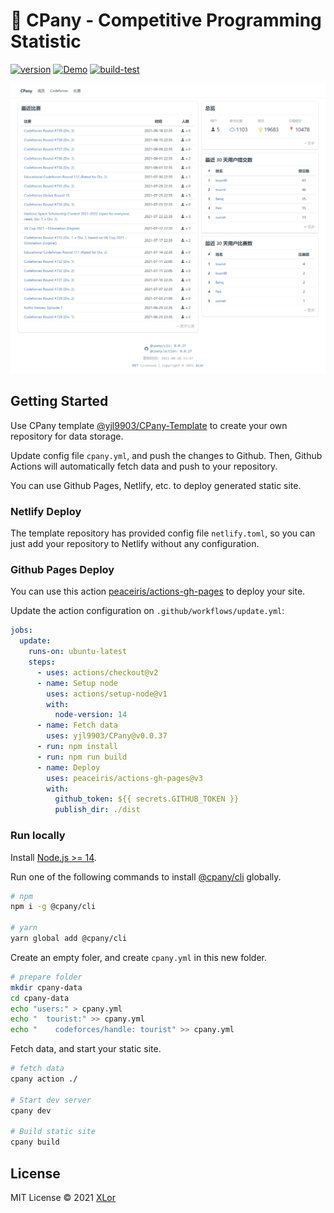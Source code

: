# 🥖 CPany - Competitive Programming Statistic

[![version](https://img.shields.io/npm/v/@cpany/cli?color=rgb%2850%2C203%2C86%29&label=cpany)](https://www.npmjs.com/package/@cpany/cli) [![Demo](https://img.shields.io/badge/Netlify-Demo-brightgreen)](https://cpany.netlify.app/) [![build-test](https://github.com/yjl9903/CPany/actions/workflows/build.yml/badge.svg)](https://github.com/yjl9903/CPany/actions/workflows/build.yml)

![Screen shot](./screenshot.jpeg)

## Getting Started

Use CPany template [@yjl9903/CPany-Template](https://github.com/yjl9903/CPany-Template) to create your own repository for data storage.

Update config file `cpany.yml`, and push the changes to Github. Then, Github Actions will automatically fetch data and push to your repository.

You can use Github Pages, Netlify, etc. to deploy generated static site.

### Netlify Deploy

The template repository has provided config file `netlify.toml`, so you can just add your repository to Netlify without any configuration.

### Github Pages Deploy

You can use this action [peaceiris/actions-gh-pages](https://github.com/marketplace/actions/github-pages-action) to deploy your site.

Update the action configuration on `.github/workflows/update.yml`:

```yml
jobs:
  update:
    runs-on: ubuntu-latest
    steps:
      - uses: actions/checkout@v2
      - name: Setup node
        uses: actions/setup-node@v1
        with:
          node-version: 14
      - name: Fetch data
        uses: yjl9903/CPany@v0.0.37
      - run: npm install
      - run: npm run build
      - name: Deploy
        uses: peaceiris/actions-gh-pages@v3
        with:
          github_token: ${{ secrets.GITHUB_TOKEN }}
          publish_dir: ./dist
```

### Run locally

Install [Node.js >= 14](https://nodejs.org/).

Run one of the following commands to install [@cpany/cli](https://www.npmjs.com/package/@cpany/cli) globally.

```bash
# npm
npm i -g @cpany/cli

# yarn
yarn global add @cpany/cli
```

Create an empty foler, and create `cpany.yml` in this new folder.

```bash
# prepare folder
mkdir cpany-data
cd cpany-data
echo "users:" > cpany.yml
echo "  tourist:" >> cpany.yml
echo "    codeforces/handle: tourist" >> cpany.yml
```

Fetch data, and start your static site.

```bash
# fetch data
cpany action ./

# Start dev server
cpany dev

# Build static site
cpany build
```

## License

MIT License © 2021 [XLor](https://github.com/yjl9903)
